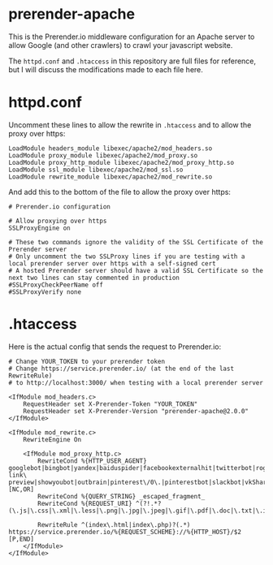 # prerender-apache
This is the Prerender.io middleware configuration for an Apache server to allow Google (and other crawlers) to crawl your javascript website.

The `httpd.conf` and `.htaccess` in this repository are full files for reference, but I will discuss the modifications made to each file here.

# httpd.conf
Uncomment these lines to allow the rewrite in `.htaccess` and to allow the proxy over https:
```
LoadModule headers_module libexec/apache2/mod_headers.so
LoadModule proxy_module libexec/apache2/mod_proxy.so
LoadModule proxy_http_module libexec/apache2/mod_proxy_http.so
LoadModule ssl_module libexec/apache2/mod_ssl.so
LoadModule rewrite_module libexec/apache2/mod_rewrite.so
```

And add this to the bottom of the file to allow the proxy over https:
```
# Prerender.io configuration

# Allow proxying over https
SSLProxyEngine on

# These two commands ignore the validity of the SSL Certificate of the Prerender server
# Only uncomment the two SSLProxy lines if you are testing with a local prerender server over https with a self-signed cert
# A hosted Prerender server should have a valid SSL Certificate so the next two lines can stay commented in production
#SSLProxyCheckPeerName off
#SSLProxyVerify none
```

# .htaccess
Here is the actual config that sends the request to Prerender.io:
```
# Change YOUR_TOKEN to your prerender token
# Change https://service.prerender.io/ (at the end of the last RewriteRule)
# to http://localhost:3000/ when testing with a local prerender server

<IfModule mod_headers.c>
    RequestHeader set X-Prerender-Token "YOUR_TOKEN"
    RequestHeader set X-Prerender-Version "prerender-apache@2.0.0"
</IfModule>

<IfModule mod_rewrite.c>
    RewriteEngine On

    <IfModule mod_proxy_http.c>
        RewriteCond %{HTTP_USER_AGENT} googlebot|bingbot|yandex|baiduspider|facebookexternalhit|twitterbot|rogerbot|linkedinbot|embedly|quora\ link\ preview|showyoubot|outbrain|pinterest\/0\.|pinterestbot|slackbot|vkShare|W3C_Validator|whatsapp [NC,OR]
        RewriteCond %{QUERY_STRING} _escaped_fragment_
        RewriteCond %{REQUEST_URI} ^(?!.*?(\.js|\.css|\.xml|\.less|\.png|\.jpg|\.jpeg|\.gif|\.pdf|\.doc|\.txt|\.ico|\.rss|\.zip|\.mp3|\.rar|\.exe|\.wmv|\.doc|\.avi|\.ppt|\.mpg|\.mpeg|\.tif|\.wav|\.mov|\.psd|\.ai|\.xls|\.mp4|\.m4a|\.swf|\.dat|\.dmg|\.iso|\.flv|\.m4v|\.torrent|\.ttf|\.woff|\.svg))

        RewriteRule ^(index\.html|index\.php)?(.*) https://service.prerender.io/%{REQUEST_SCHEME}://%{HTTP_HOST}/$2 [P,END]
    </IfModule>
</IfModule>
```